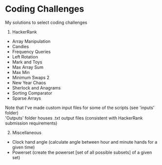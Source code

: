 # Coding Challenges
My solutions to select coding challenges

1. HackerRank
* Array Manipulation  
* Candies  
* Frequency Queries  
* Left Rotation  
* Mark and Toys  
* Max Array Sum  
* Max Min  
* Minimum Swaps 2  
* New Year Chaos  
* Sherlock and Anagrams  
* Sorting Comparator  
* Sparse Arrays  

Note that I've made custom input files for some of the scripts (see 'inputs' folder)  
'Outputs' folder houses .txt output files (consistent with HackerRank submission requirements)
     
2. Miscellaneous  
* Clock hand angle (calculate angle between hour and minute hands for a given time)  
* Powerset (create the powerset [set of all possible subsets] of a given set)   